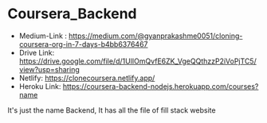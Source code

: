# Coursera_Backend
- Medium-Link : https://medium.com/@gyanprakashme0051/cloning-coursera-org-in-7-days-b4bb6376467
- Drive Link: https://drive.google.com/file/d/1UlIOmQvfE6ZK_VgeQQthzzP2iVoPjTC5/view?usp=sharing
- Netlify: https://clonecoursera.netlify.app/
- Heroku Link: https://coursera-backend-nodejs.herokuapp.com/courses?name

It's just the name Backend, It has all the file of fill stack website
